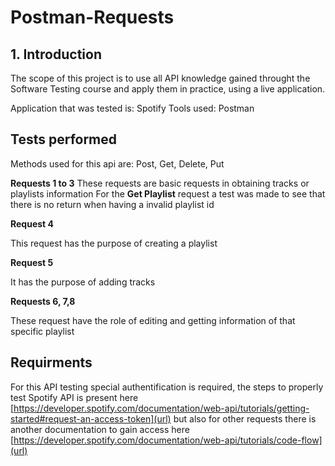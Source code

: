 # Postman-Requests

## 1. Introduction

The scope of this project is to use all API knowledge gained throught the Software Testing course and apply them in practice, using a live application.

Application that was tested is: Spotify
Tools used: Postman

## Tests performed

Methods used for this api are: Post, Get, Delete, Put

**Requests 1 to 3**
These requests are basic requests in obtaining tracks or playlists information
For the **Get Playlist** request a test was made to see that there is no return when having a invalid playlist id

**Request 4**

This request has the purpose of creating a playlist

**Request 5**

It has the purpose of adding tracks 

**Requests 6, 7,8**

These request have the role of editing and getting information of that specific playlist


## Requirments

For this API testing special authentification is required, the steps to properly test Spotify API is present here [https://developer.spotify.com/documentation/web-api/tutorials/getting-started#request-an-access-token](url) but also for other requests there is another documentation to gain access here [https://developer.spotify.com/documentation/web-api/tutorials/code-flow](url)
